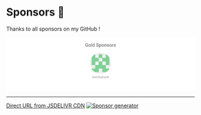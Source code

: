# Sponsors 🚀

Thanks to all sponsors on my GitHub ! 

![Sponsors](./sponsors.svg)


____

[Direct URL from JSDELIVR CDN](https://cdn.jsdelivr.net/gh/thomasbnt/sponsors/sponsors.svg)
[![Sponsor generator](https://github.com/thomasbnt/sponsors/actions/workflows/sponsor_gen.yml/badge.svg)](https://github.com/thomasbnt/sponsors/actions/workflows/sponsor_gen.yml)
